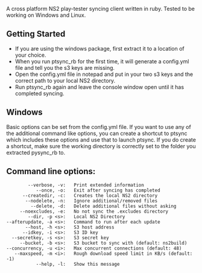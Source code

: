 A cross platform NS2 play-tester syncing client written in ruby. Tested to be working on Windows and Linux.

## Getting Started
- If you are using the windows package, first extract it to a location of your choice.
- When you run ptsync_rb for the first time, it will generate a config.yml file and tell you the s3 keys are missing.
- Open the config.yml file in notepad and put in your two s3 keys and the correct path to your local NS2 directory.
- Run ptsync_rb again and leave the console window open until it has completed syncing.

## Windows
Basic options can be set from the config.yml file. If you want to use any of the additional command like options, you can create a shortcut to ptsync which includes these options and use that to launch ptsync. If you do create a shortcut, make sure the working directory is correctly set to the folder you extracted pysync_rb to.

## Command line options:
            --verbose, -v:   Print extended information
               --once, -o:   Exit after syncing has completed
          --createdir, -c:   Creates the local NS2 directory
           --nodelete, -n:   Ignore additional/removed files
             --delete, -d:   Delete additional files without asking
         --noexcludes, -e:   No not sync the .excludes directory
            --dir, -p <s>:   Local NS2 Directory
    --afterupdate, -a <s>:   Command to run after each update
           --host, -h <s>:   S3 host address
          --idkey, -i <s>:   S3 ID key
      --secretkey, -s <s>:   S3 secret key
         --bucket, -b <s>:   S3 bucket to sync with (default: ns2build)
    --concurrency, -u <i>:   Max concurrent connections (default: 48)
       --maxspeed, -m <i>:   Rough download speed limit in KB/s (default: -1)
               --help, -l:   Show this message
